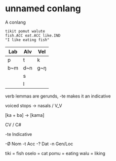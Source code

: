 # unnamed conlang

A conlang

```
tikit pomut walute
fish.ACC eat.ACC like.IND
"I like eating fish"
```
| Lab | Alv | Vel |
|---|---|---|
| p | t | k |
| b\~m | d\~n | g\~ŋ |
|| s ||
|| l ||

verb lemmas are gerunds, -te makes it an indicative

voiced stops -> nasals / V_V

\[ka + ba] -> \[kama]

CV / C#

-te Indicative

-Ø Nom
-t Acc
-? Dat
-n Gen/Loc

tiki = fish
oselo = cat
pomu = eating
walu = liking
